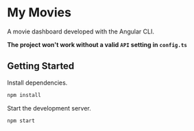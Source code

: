 # My Movies

A movie dashboard developed with the Angular CLI.

**The project won't work without a valid `API` setting in `config.ts`**

## Getting Started

Install dependencies.

```sh
npm install
```

Start the development server.

```sh
npm start
```
